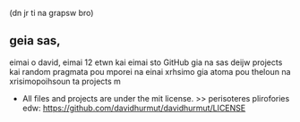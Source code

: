 (dn jr ti na grapsw bro)

## geia sas,
eimai o david, eimai 12 etwn kai eimai sto GitHub gia na sas deijw projects kai random pragmata pou mporei na einai xrhsimo gia atoma pou theloun na xrisimopoihsoun ta projects m
- All files and projects are under the mit license. >> perisoteres plirofories edw: https://github.com/davidhurmut/davidhurmut/LICENSE
